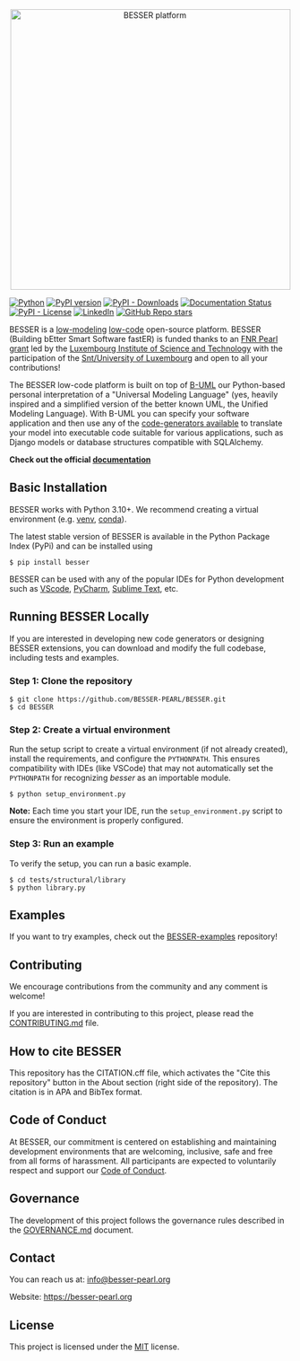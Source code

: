 <div align="center">
  <img src="./docs/source/_static/besser_logo_light.png" alt="BESSER platform" width="500"/>
</div>

[![Python](https://img.shields.io/badge/python-3.10%20%7C%203.11%20%7C%203.12-blue?logo=python&logoColor=gold)](https://pypi.org/project/besser/)
[![PyPI version](https://img.shields.io/pypi/v/besser?logo=pypi&logoColor=white)](https://pypi.org/project/besser/)
[![PyPI - Downloads](https://static.pepy.tech/badge/besser)](https://pypi.org/project/besser/)
[![Documentation Status](https://readthedocs.org/projects/besser/badge/?version=latest)](https://besser.readthedocs.io/en/latest/)
[![PyPI - License](https://img.shields.io/pypi/l/besser)](https://opensource.org/license/MIT)
[![LinkedIn](https://img.shields.io/badge/-LinkedIn-blue?logo=Linkedin&logoColor=white)](https://www.linkedin.com/company/besser-pearl)
[![GitHub Repo stars](https://img.shields.io/github/stars/besser-pearl/besser?style=social)](https://star-history.com/#besser-pearl/besser)

BESSER is a [low-modeling](https://modeling-languages.com/welcome-to-the-low-modeling-revolution/) [low-code](https://lowcode-book.com/) open-source platform. BESSER (Building bEtter Smart Software fastER) is funded thanks to an [FNR Pearl grant](https://modeling-languages.com/a-smart-low-code-platform-for-smart-software-in-luxembourg-goodbye-barcelona/) led by the [Luxembourg Institute of Science and Technology](https://www.list.lu/) with the participation of the [Snt/University of Luxembourg](https://www.uni.lu/snt-en/) and open to all your contributions!

The BESSER low-code platform is built on top of [B-UML](https://besser.readthedocs.io/en/latest/buml_language.html) our Python-based personal interpretation of a "Universal Modeling Language" (yes, heavily inspired and a simplified version of the better known UML, the Unified Modeling Language). 
With B-UML you can specify your software application and then use any of the [code-generators available](https://besser.readthedocs.io/en/latest/generators.html) to translate your model into executable code suitable for various applications, such as Django models or database structures compatible with SQLAlchemy.

**Check out the official [documentation](https://besser.readthedocs.io/en/latest/)**

## Basic Installation

BESSER works with Python 3.10+. We recommend creating a virtual environment (e.g. [venv](https://docs.python.org/3/tutorial/venv.html), [conda](https://docs.conda.io/en/latest/)).

The latest stable version of BESSER is available in the Python Package Index (PyPi) and can be installed using

    $ pip install besser

BESSER can be used with any of the popular IDEs for Python development such as [VScode](https://code.visualstudio.com/), [PyCharm](https://www.jetbrains.com/pycharm/), [Sublime Text](https://www.sublimetext.com/), etc.

## Running BESSER Locally

If you are interested in developing new code generators or designing BESSER extensions, you can download and modify the full codebase, including tests and examples.

### Step 1: Clone the repository

    $ git clone https://github.com/BESSER-PEARL/BESSER.git
    $ cd BESSER

### Step 2: Create a virtual environment

Run the setup script to create a virtual environment (if not already created), install the requirements, and configure the ``PYTHONPATH``. This ensures compatibility with IDEs (like VSCode) that may not automatically set the ``PYTHONPATH`` for recognizing *besser* as an importable module.

    $ python setup_environment.py

**Note:** Each time you start your IDE, run the `setup_environment.py` script to ensure the environment is properly configured.

### Step 3: Run an example

To verify the setup, you can run a basic example.

    $ cd tests/structural/library
    $ python library.py

## Examples
If you want to try examples, check out the [BESSER-examples](https://github.com/BESSER-PEARL/BESSER-examples) repository!

## Contributing

We encourage contributions from the community and any comment is welcome!

If you are interested in contributing to this project, please read the [CONTRIBUTING.md](CONTRIBUTING.md) file.

## How to cite BESSER

This repository has the CITATION.cff file, which activates the "Cite this repository" button in the About section (right side of the repository). The citation is in APA and BibTex format.

## Code of Conduct

At BESSER, our commitment is centered on establishing and maintaining development environments that are welcoming, inclusive, safe and free from all forms of harassment. All participants are expected to voluntarily respect and support our [Code of Conduct](CODE_OF_CONDUCT.md).

## Governance

The development of this project follows the governance rules described in the [GOVERNANCE.md](GOVERNANCE.md) document.

## Contact
You can reach us at: [info@besser-pearl.org](mailto:info@besser-pearl-org)

Website: https://besser-pearl.org

## License

This project is licensed under the [MIT](https://mit-license.org/) license.
